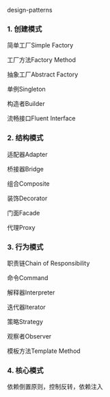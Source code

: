 design-patterns
### 1. 创建模式

简单工厂Simple Factory

工厂方法Factory Method

抽象工厂Abstract Factory

单例Singleton

构造者Builder

流畅接口Fluent Interface

### 2. 结构模式

适配器Adapter

桥接器Bridge

组合Composite

装饰Decorator

门面Facade

代理Proxy


### 3. 行为模式
职责链Chain of Responsibility

命令Command

解释器Interpreter

迭代器Iterator

策略Strategy

观察者Observer

模板方法Template Method

### 4. 核心模式
依赖倒置原则，控制反转，依赖注入

